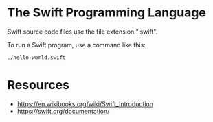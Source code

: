 # The Swift Programming Language

Swift source code files use the file extension ".swift".

To run a Swift program, use a command like this:
```bash
./hello-world.swift
```

# Resources
- https://en.wikibooks.org/wiki/Swift_Introduction
- https://swift.org/documentation/
